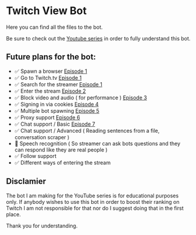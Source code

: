 # Twitch View Bot 
 Here you can find all the files to the bot.

 Be sure to check out the [Youtube series](https://www.youtube.com/watch?v=QhDiEoX_JM0&list=PLQXIlO6M6IM2JQpQlNURzLlB2jQCJVJmc) in order to fully understand this bot.

 ## Future plans for the bot:

 - ✅ Spawn a browser [Episode 1](https://www.youtube.com/watch?v=QhDiEoX_JM0)
 - ✅ Go to Twitch.tv [Episode 1](https://www.youtube.com/watch?v=QhDiEoX_JM0)
 - ✅ Search for the streamer [Episode 1](https://www.youtube.com/watch?v=QhDiEoX_JM0)
 - ✅ Enter the stream [Episode 2](https://www.youtube.com/watch?v=5atizgvQO90&t=1s)
 - ✅ Block video and audio ( for performance ) [Episode 3](https://www.youtube.com/watch?v=ybNFTqF1QKY&t=13s)
 - ✅ Signing in via cookies [Episode 4](https://www.youtube.com/watch?v=OWTOw53Zdvc&t=2s)
 - ✅ Multiple bot spawning [Episode 5](https://www.youtube.com/watch?v=OvmgJPvA07A)
 - ✅ Proxy support [Episode 6](https://youtu.be/3-BjLPMf0ak)
 - ✅ Chat support / Basic [Episode 7](https://www.youtube.com/watch?v=JYaGeUCQht8)
 - ✅ Chat support / Advanced ( Reading sentences from a file, conversation scraper )
 - 🛑 Speech recognition ( So streamer can ask bots questions and they can respond like they are real people )
 - ✅ Follow support 
 - ✅ Different ways of entering the stream

 ## Disclamier

 The bot I am making for the YouTube series is for educational purposes only. If anybody wishes to use this bot in order to boost their ranking on Twitch I am not responsible for that nor do I suggest doing that in the first place. 

 Thank you for understanding.

